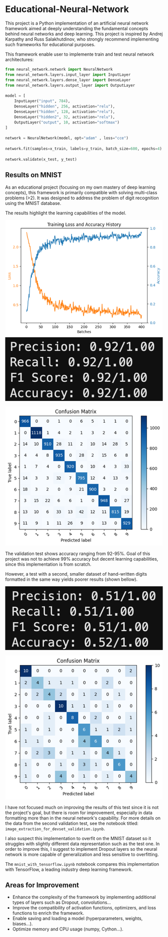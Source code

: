# Educational-Neural-Network

This project is a Python implementation of an artificial neural network framework aimed at deeply understanding the fundamental concepts behind neural networks and deep learning. This project is inspired by Andrej Karpathy and Russ Salakhutdinov, who strongly recommend implementing such frameworks for educational purposes.

This framework enable user to implemente train and test neural network architectures:

```python
from neural_network.network import NeuralNetwork
from neural_network.layers.input_layer import InputLayer
from neural_network.layers.dense_layer import DenseLayer
from neural_network.layers.output_layer import OutputLayer

model = [
    InputLayer("input", 784),
    DenseLayer("hidden", 256, activation="relu"),
    DenseLayer("hidden", 128, activation="relu"),
    DenseLayer("hidden2", 32, activation="relu"),
    OutputLayer("output", 10, activation="softmax")
]

network = NeuralNetwork(model, opt="adam" , loss="cce")

network.fit(samples=x_train, labels=y_train, batch_size=600, epochs=4)

network.validate(x_test, y_test)
```

## Results on MNIST

As an educational project (focusing on my own mastery of deep learning concepts), this framework is primarily compatible with solving multi-class problems (>2). It was designed to address the problem of digit recognition using the MNIST database.

The results highlight the learning capabilities of the model.

![](/data/images/loss_and_acc.png "Loss and accuracy during training.")
![](/data/images/testset_perf.png "Validation performances")

![](/data/images/testset_conf.png "Validation confusion matrix")

The validation test shows accuracy ranging from 92-95%. Goal of this project was not to achieve 99% accuracy but decent learning capabilities, since this implementation is from scratch.

However, a test with a second, smaller dataset of hand-written digits formatted in the same way yields poorer results (shown bellow).

![](/data/images/devset_perf.png "Devset performances")

![](/data/images/devset_conf.png "Devset confusion matrix")

I have not focused much on improving the results of this test since it is not the project's goal, but there is room for improvement, especially in data formatting more than in the neural network's capability. For more details on the data from the second validation test, see the notebook titled: `image_extraction_for_devset_validation.ipynb`.

I also suspect this implementation to overfit on the MNIST dataset so it struggles with slightly different data representation such as the test one. In order to improve this, I suggest to implement Dropout layers so the neural network is more capable of generalization and less sensitive to overfitting.

The `mnist_with_tensorflow.ipynb` notebook compares this implementation with TensorFlow, a leading industry deep learning framework.

## Areas for Improvement

- Enhance the complexity of the framework by implementing additional types of layers such as Dropout, convolutions...
- Improve the compatibility of activation functions, optimizers, and loss functions to enrich the framework.
- Enable saving and loading a model (hyperparameters, weights, biases...).
- Optimize memory and CPU usage (numpy, Cython...).
